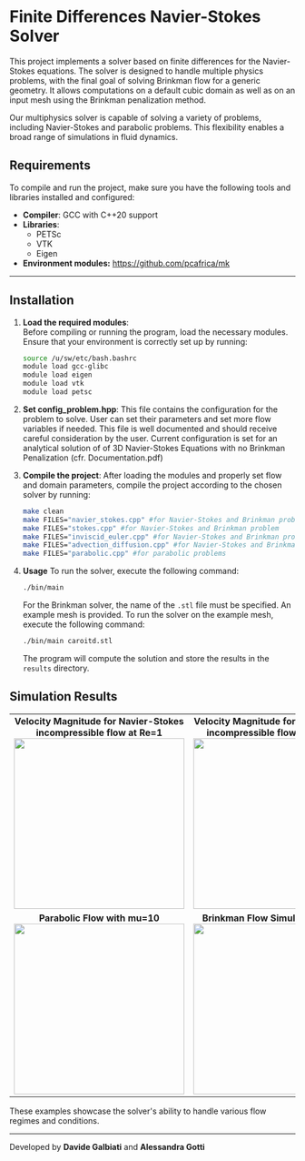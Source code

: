 # Finite Differences Navier-Stokes Solver

This project implements a solver based on finite differences for the Navier-Stokes equations. The solver is designed to handle multiple physics problems, with the final goal of solving Brinkman flow for a generic geometry. It allows computations on a default cubic domain as well as on an input mesh using the Brinkman penalization method.

Our multiphysics solver is capable of solving a variety of problems, including Navier-Stokes and parabolic problems. This flexibility enables a broad range of simulations in fluid dynamics.

## **Requirements**

To compile and run the project, make sure you have the following tools and libraries installed and configured:

- **Compiler**: GCC with C++20 support
- **Libraries**:
  - PETSc
  - VTK
  - Eigen
- **Environment modules:** https://github.com/pcafrica/mk

---

## **Installation**

1. **Load the required modules**:  
   Before compiling or running the program, load the necessary modules. Ensure that your environment is correctly set up by running:
   ```bash
   source /u/sw/etc/bash.bashrc
   module load gcc-glibc
   module load eigen
   module load vtk
   module load petsc
   ```
   
2. **Set config_problem.hpp**: This file contains the configuration for the problem to solve. User can set their parameters and set more flow variables if needed. This file is well documented and should receive careful consideration by the user. Current configuration is set for an analytical solution of of 3D Navier-Stokes Equations with no Brinkman Penalization (cfr. Documentation.pdf)



3. **Compile the project**:
    After loading the modules and properly set flow and domain parameters, compile the project according to the chosen solver by running:
    ```bash
    make clean
    make FILES="navier_stokes.cpp" #for Navier-Stokes and Brinkman problem
    make FILES="stokes.cpp" #for Navier-Stokes and Brinkman problem
    make FILES="inviscid_euler.cpp" #for Navier-Stokes and Brinkman problem
    make FILES="advection_diffusion.cpp" #for Navier-Stokes and Brinkman problem
    make FILES="parabolic.cpp" #for parabolic problems

    ```

4. **Usage**
    To run the solver, execute the following command:
    ```bash
    ./bin/main
    ```
    For the Brinkman solver, the name of the `.stl` file must be specified. An example mesh is provided. To run the solver on the example mesh, execute the following command:
    ```bash
    ./bin/main caroitd.stl
    ```
    The program will compute the solution and store the results in the `results` directory.

## Simulation Results

<table>
  <tr>
    <td align="center">
      <strong>Velocity Magnitude for Navier-Stokes incompressible flow at Re=1</strong><br>
      <img src="https://raw.githubusercontent.com/galbiatidavide/Finite-Differences-Navier-Stokes/dave/graphic_examples/magnitude_Re_1.gif" width="300">
    </td>
    <td align="center">
      <strong>Velocity Magnitude for Navier-Stokes incompressible flow at Re=2000</strong><br>
      <img src="https://raw.githubusercontent.com/galbiatidavide/Finite-Differences-Navier-Stokes/dave/graphic_examples/magnitude_Re_2000.gif" width="300">
    </td>
  </tr>
  <tr>
    <td align="center">
      <strong>Parabolic Flow with mu=10</strong><br>
      <img src="https://raw.githubusercontent.com/galbiatidavide/Finite-Differences-Navier-Stokes/dave/graphic_examples/parabolic_mu_10.gif" width="300">
    </td>
    <td align="center">
      <strong>Brinkman Flow Simulation Re=200</strong><br>
      <img src="https://raw.githubusercontent.com/galbiatidavide/Finite-Differences-Navier-Stokes/dave/graphic_examples/brinkman_Re_200_dt_1e-3.gif" width="300">
    </td>
  </tr>
</table>

These examples showcase the solver's ability to handle various flow regimes and conditions.

---

Developed by **Davide Galbiati** and **Alessandra Gotti**

